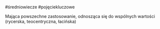 #średniowiecze #pojęciekluczowe 

Mająca powszechne zastosowanie, odnosząca się do wspólnych wartości (rycerska, teocentryczna, łacińska)